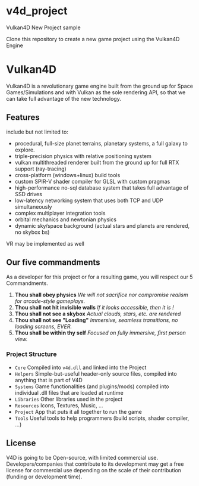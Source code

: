# v4d_project
Vulkan4D New Project sample

Clone this repository to create a new game project using the Vulkan4D Engine

# Vulkan4D
Vulkan4D is a revolutionary game engine built from the ground up for Space Games/Simulations and with Vulkan as the sole rendering API, so that we can take full advantage of the new technology. 

## Features
include but not limited to: 
- procedural, full-size planet terrains, planetary systems, a full galaxy to explore.
- triple-precision physics with relative positioning system
- vulkan multithreaded renderer built from the ground up for full RTX support (ray-tracing)
- cross-platform (windows+linux) build tools
- custom SPIR-V shader compiler for GLSL with custom pragmas
- high-performance no-sql database system that takes full advantage of SSD drives
- low-latency networking system that uses both TCP and UDP simultaneously
- complex multiplayer integration tools
- orbital mechanics and newtonian physics
- dynamic sky/space background (actual stars and planets are rendered, no skybox bs)

VR may be implemented as well

## Our five commandments
As a developer for this project or for a resulting game, you will respect our 5 Commandments. 

1. **Thou shall obey physics** 
	*We will not sacrifice nor compromise realism for arcade-style gameplays.*
2. **Thou shall not hit invisible walls** 
	*If it looks accessible, then it is !*
3. **Thou shall not see a skybox** 
	*Actual clouds, stars, etc. are rendered*
4. **Thou shall not see "Loading"** 
	*Immersive, seamless transitions, no loading screens, EVER.*
5. **Thou shall be within thy self** 
	*Focused on fully immersive, first person view.*

### Project Structure
- `Core` Compiled into `v4d.dll` and linked into the Project
- `Helpers` Simple-but-useful header-only source files, compiled into anything that is part of V4D
- `Systems` Game functionalities (and plugins/mods) compiled into individual .dll files that are loaded at runtime
- `Libraries` Other libraries used in the project
- `Resources` Icons, Textures, Music, ...
- `Project` App that puts it all together to run the game
- `Tools` Useful tools to help programmers (build scripts, shader compiler, ...)

## License
V4D is going to be Open-source, with limited commercial use. 
Developers/companies that contribute to its development may get a free license for commercial use depending on the scale of their contribution (funding or development time). 

